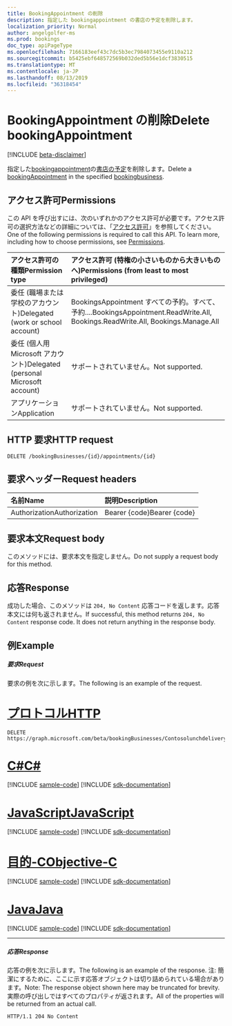 ```yaml
---
title: BookingAppointment の削除
description: 指定した bookingappointment の書店の予定を削除します。
localization_priority: Normal
author: angelgolfer-ms
ms.prod: bookings
doc_type: apiPageType
ms.openlocfilehash: 7166183eef43c7dc5b3ec7984073455e9110a212
ms.sourcegitcommit: b5425ebf648572569b032ded5b56e1dcf3830515
ms.translationtype: MT
ms.contentlocale: ja-JP
ms.lasthandoff: 08/13/2019
ms.locfileid: "36318454"
---
```

# <a name="delete-bookingappointment"></a><span data-ttu-id="a033d-103">BookingAppointment の削除</span><span class="sxs-lookup"><span data-stu-id="a033d-103">Delete bookingAppointment</span></span>

 [!INCLUDE [beta-disclaimer](../../includes/beta-disclaimer.md)]

<span data-ttu-id="a033d-104">指定した[bookingappointment](../resources/bookingbusiness.md)の[書店の予定](../resources/bookingappointment.md)を削除します。</span><span class="sxs-lookup"><span data-stu-id="a033d-104">Delete a [bookingAppointment](../resources/bookingappointment.md) in the specified [bookingbusiness](../resources/bookingbusiness.md).</span></span>
## <a name="permissions"></a><span data-ttu-id="a033d-105">アクセス許可</span><span class="sxs-lookup"><span data-stu-id="a033d-105">Permissions</span></span>
<span data-ttu-id="a033d-p101">この API を呼び出すには、次のいずれかのアクセス許可が必要です。アクセス許可の選択方法などの詳細については、「[アクセス許可](/graph/permissions-reference)」を参照してください。</span><span class="sxs-lookup"><span data-stu-id="a033d-p101">One of the following permissions is required to call this API. To learn more, including how to choose permissions, see [Permissions](/graph/permissions-reference).</span></span>

|<span data-ttu-id="a033d-108">アクセス許可の種類</span><span class="sxs-lookup"><span data-stu-id="a033d-108">Permission type</span></span>      | <span data-ttu-id="a033d-109">アクセス許可 (特権の小さいものから大きいものへ)</span><span class="sxs-lookup"><span data-stu-id="a033d-109">Permissions (from least to most privileged)</span></span>              |
|:--------------------|:---------------------------------------------------------|
|<span data-ttu-id="a033d-110">委任 (職場または学校のアカウント)</span><span class="sxs-lookup"><span data-stu-id="a033d-110">Delegated (work or school account)</span></span> |  <span data-ttu-id="a033d-111">BookingsAppointment すべての予約。すべて、予約....</span><span class="sxs-lookup"><span data-stu-id="a033d-111">BookingsAppointment.ReadWrite.All, Bookings.ReadWrite.All, Bookings.Manage.All</span></span>   |
|<span data-ttu-id="a033d-112">委任 (個人用 Microsoft アカウント)</span><span class="sxs-lookup"><span data-stu-id="a033d-112">Delegated (personal Microsoft account)</span></span> | <span data-ttu-id="a033d-113">サポートされていません。</span><span class="sxs-lookup"><span data-stu-id="a033d-113">Not supported.</span></span>   |
|<span data-ttu-id="a033d-114">アプリケーション</span><span class="sxs-lookup"><span data-stu-id="a033d-114">Application</span></span> | <span data-ttu-id="a033d-115">サポートされていません。</span><span class="sxs-lookup"><span data-stu-id="a033d-115">Not supported.</span></span>  |

## <a name="http-request"></a><span data-ttu-id="a033d-116">HTTP 要求</span><span class="sxs-lookup"><span data-stu-id="a033d-116">HTTP request</span></span>
<!-- { "blockType": "ignored" } -->
```http
DELETE /bookingBusinesses/{id}/appointments/{id}

```
## <a name="request-headers"></a><span data-ttu-id="a033d-117">要求ヘッダー</span><span class="sxs-lookup"><span data-stu-id="a033d-117">Request headers</span></span>
| <span data-ttu-id="a033d-118">名前</span><span class="sxs-lookup"><span data-stu-id="a033d-118">Name</span></span>       | <span data-ttu-id="a033d-119">説明</span><span class="sxs-lookup"><span data-stu-id="a033d-119">Description</span></span>|
|:---------------|:----------|
| <span data-ttu-id="a033d-120">Authorization</span><span class="sxs-lookup"><span data-stu-id="a033d-120">Authorization</span></span>  | <span data-ttu-id="a033d-121">Bearer {code}</span><span class="sxs-lookup"><span data-stu-id="a033d-121">Bearer {code}</span></span>|

## <a name="request-body"></a><span data-ttu-id="a033d-122">要求本文</span><span class="sxs-lookup"><span data-stu-id="a033d-122">Request body</span></span>
<span data-ttu-id="a033d-123">このメソッドには、要求本文を指定しません。</span><span class="sxs-lookup"><span data-stu-id="a033d-123">Do not supply a request body for this method.</span></span>


## <a name="response"></a><span data-ttu-id="a033d-124">応答</span><span class="sxs-lookup"><span data-stu-id="a033d-124">Response</span></span>
<span data-ttu-id="a033d-p102">成功した場合、このメソッドは `204, No Content` 応答コードを返します。応答本文には何も返されません。</span><span class="sxs-lookup"><span data-stu-id="a033d-p102">If successful, this method returns `204, No Content` response code. It does not return anything in the response body.</span></span>

## <a name="example"></a><span data-ttu-id="a033d-127">例</span><span class="sxs-lookup"><span data-stu-id="a033d-127">Example</span></span>
##### <a name="request"></a><span data-ttu-id="a033d-128">要求</span><span class="sxs-lookup"><span data-stu-id="a033d-128">Request</span></span>
<span data-ttu-id="a033d-129">要求の例を次に示します。</span><span class="sxs-lookup"><span data-stu-id="a033d-129">The following is an example of the request.</span></span>

# <a name="httptabhttp"></a>[<span data-ttu-id="a033d-130">プロトコル</span><span class="sxs-lookup"><span data-stu-id="a033d-130">HTTP</span></span>](#tab/http)
<!-- {
  "blockType": "request",
  "name": "delete_bookingappointment"
}-->
```http
DELETE https://graph.microsoft.com/beta/bookingBusinesses/Contosolunchdelivery@M365B489948.onmicrosoft.com/appointments/AAMkADKqAAA=
```
# <a name="ctabcsharp"></a>[<span data-ttu-id="a033d-131">C#</span><span class="sxs-lookup"><span data-stu-id="a033d-131">C#</span></span>](#tab/csharp)
[!INCLUDE [sample-code](../includes/snippets/csharp/delete-bookingappointment-csharp-snippets.md)]
[!INCLUDE [sdk-documentation](../includes/snippets/snippets-sdk-documentation-link.md)]

# <a name="javascripttabjavascript"></a>[<span data-ttu-id="a033d-132">JavaScript</span><span class="sxs-lookup"><span data-stu-id="a033d-132">JavaScript</span></span>](#tab/javascript)
[!INCLUDE [sample-code](../includes/snippets/javascript/delete-bookingappointment-javascript-snippets.md)]
[!INCLUDE [sdk-documentation](../includes/snippets/snippets-sdk-documentation-link.md)]

# <a name="objective-ctabobjc"></a>[<span data-ttu-id="a033d-133">目的-C</span><span class="sxs-lookup"><span data-stu-id="a033d-133">Objective-C</span></span>](#tab/objc)
[!INCLUDE [sample-code](../includes/snippets/objc/delete-bookingappointment-objc-snippets.md)]
[!INCLUDE [sdk-documentation](../includes/snippets/snippets-sdk-documentation-link.md)]

# <a name="javatabjava"></a>[<span data-ttu-id="a033d-134">Java</span><span class="sxs-lookup"><span data-stu-id="a033d-134">Java</span></span>](#tab/java)
[!INCLUDE [sample-code](../includes/snippets/java/delete-bookingappointment-java-snippets.md)]
[!INCLUDE [sdk-documentation](../includes/snippets/snippets-sdk-documentation-link.md)]

---

##### <a name="response"></a><span data-ttu-id="a033d-135">応答</span><span class="sxs-lookup"><span data-stu-id="a033d-135">Response</span></span>
<span data-ttu-id="a033d-136">応答の例を次に示します。</span><span class="sxs-lookup"><span data-stu-id="a033d-136">The following is an example of the response.</span></span> <span data-ttu-id="a033d-137">注: 簡潔にするために、ここに示す応答オブジェクトは切り詰められている場合があります。</span><span class="sxs-lookup"><span data-stu-id="a033d-137">Note: The response object shown here may be truncated for brevity.</span></span> <span data-ttu-id="a033d-138">実際の呼び出しではすべてのプロパティが返されます。</span><span class="sxs-lookup"><span data-stu-id="a033d-138">All of the properties will be returned from an actual call.</span></span>
<!-- {
  "blockType": "response",
  "truncated": true
} -->
```http
HTTP/1.1 204 No Content
```

<!-- uuid: 8fcb5dbc-d5aa-4681-8e31-b001d5168d79
2015-10-25 14:57:30 UTC -->
<!--
{
  "type": "#page.annotation",
  "description": "Delete bookingAppointment",
  "keywords": "",
  "section": "documentation",
  "tocPath": "",
  "suppressions": [
  ]
}
-->
